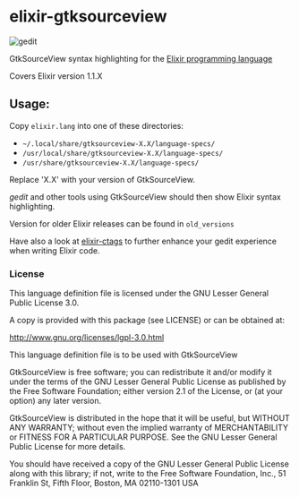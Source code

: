 elixir-gtksourceview
====================
![gedit](https://raw.githubusercontent.com/SteffenBauer/elixir-gtksourceview/master/elixir_gedit.png)

GtkSourceView syntax highlighting for the [Elixir programming language](http://elixir-lang.org/)

Covers Elixir version 1.1.X

## Usage: 

Copy `elixir.lang` into one of these directories: 

 * `~/.local/share/gtksourceview-X.X/language-specs/`
 * `/usr/local/share/gtksourceview-X.X/language-specs/`
 * `/usr/share/gtksourceview-X.X/language-specs/`

Replace 'X.X' with your version of GtkSourceView.

_gedit_ and other tools using GtkSourceView should then show Elixir syntax highlighting.

Version for older Elixir releases can be found in `old_versions`

Have also a look at [elixir-ctags](https://github.com/mmorearty/elixir-ctags) to further enhance your gedit experience when writing Elixir code.

### License

This language definition file is licensed under the GNU Lesser General Public License 3.0.

A copy is provided with this package (see LICENSE) or can be obtained at:

http://www.gnu.org/licenses/lgpl-3.0.html

This language definition file is to be used with GtkSourceView

GtkSourceView is free software; you can redistribute it and/or modify it under the terms of the GNU Lesser General Public License as published by the Free Software Foundation; either version 2.1 of the License, or (at your option) any later version.

GtkSourceView is distributed in the hope that it will be useful, but WITHOUT ANY WARRANTY; without even the implied warranty of MERCHANTABILITY or FITNESS FOR A PARTICULAR PURPOSE.  See the GNU Lesser General Public License for more details.

You should have received a copy of the GNU Lesser General Public License along with this library; if not, write to the Free Software Foundation, Inc., 51 Franklin St, Fifth Floor, Boston, MA  02110-1301  USA
 
